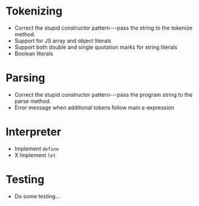 Tokenizing
==========

 * Correct the stupid constructor pattern---pass the string to the tokenize
   method.
 * Support for JS array and object literals
 * Support both double and single quotation marks for string literals
 * Boolean literals


Parsing
=======

 * Correct the stupid constructor pattern---pass the program string to the parse
   method.
 * Error message when additional tokens follow main s-expression


Interpreter
===========

 * Implement `define`
 * X Implement `let`


Testing
=======

 * Do some testing...
